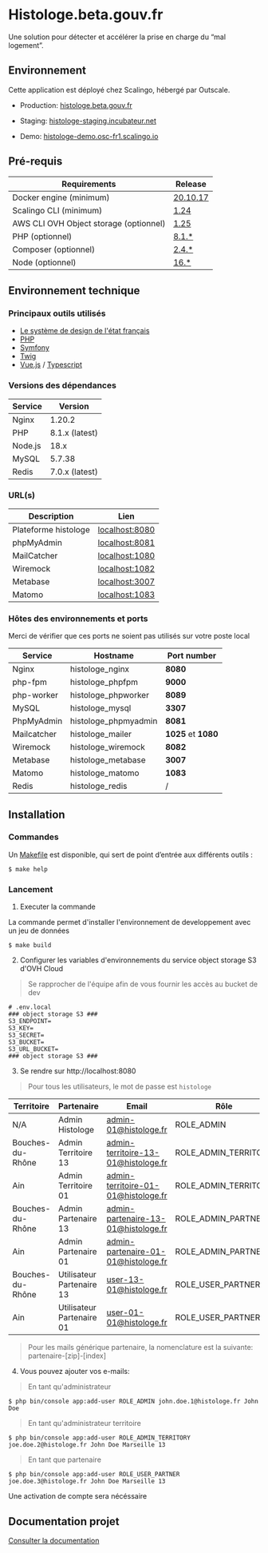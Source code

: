 # Histologe.beta.gouv.fr

Une solution pour détecter et accélérer la prise en charge du “mal logement”.

## Environnement

Cette application est déployé chez Scalingo, hébergé par Outscale.

- Production: [histologe.beta.gouv.fr](https://histologe.beta.gouv.fr)

- Staging: [histologe-staging.incubateur.net](https://histologe-staging.incubateur.net)

- Demo: [histologe-demo.osc-fr1.scalingo.io](https://histologe-demo.osc-fr1.scalingo.io)

## Pré-requis

Requirements|Release
------------|--------
Docker engine (minimum)| [20.10.17](https://www.docker.com/)
Scalingo CLI (minimum) | [1.24](https://doc.scalingo.com/platform/cli/start)
AWS CLI OVH Object storage (optionnel) | [1.25](https://docs.ovh.com/fr/storage/s3/debuter-avec-s3/#utilisation-de-aws-cli)
PHP (optionnel)| [8.1.*](https://www.php.net/)
Composer (optionnel) | [2.4.*](https://getcomposer.org/download/)
Node (optionnel)| [16.*](https://nodejs.org/en/)

## Environnement technique
### Principaux outils utilisés
* [Le système de design de l'état français](https://www.systeme-de-design.gouv.fr/)
* [PHP](https://www.php.net/)
* [Symfony](https://symfony.com/)
* [Twig](https://twig.symfony.com/)
* [Vue.js](https://vuejs.org/) / [Typescript](https://www.typescriptlang.org/)

### Versions des dépendances

Service|Version
-------|-------
Nginx | 1.20.2
PHP | 8.1.x (latest)
Node.js | 18.x
MySQL | 5.7.38
Redis | 7.0.x (latest)

### URL(s)

Description| Lien
---------|------------- 
Plateforme histologe| [localhost:8080](http://localhost:8080)
phpMyAdmin | [localhost:8081](http://localhost:8081)
MailCatcher  | [localhost:1080](http://localhost:1080)
Wiremock  | [localhost:1082](http://localhost:1082)
Metabase  | [localhost:3007](http://localhost:3007)
Matomo  | [localhost:1083](http://localhost:1083)

### Hôtes des environnements et ports

Merci de vérifier que ces ports ne soient pas utilisés sur votre poste local

Service| Hostname             |Port number
-------|----------------------|-----------
Nginx| histologe_nginx      | **8080**
php-fpm| histologe_phpfpm     |**9000**
php-worker| histologe_phpworker  |**8089**
MySQL| histologe_mysql      |**3307**
PhpMyAdmin | histologe_phpmyadmin | **8081**
Mailcatcher| histologe_mailer     | **1025** et **1080**
Wiremock| histologe_wiremock   | **8082**
Metabase| histologe_metabase   | **3007**
Matomo | histologe_matomo     | **1083**
Redis| histologe_redis      | /

## Installation

### Commandes

Un [Makefile](Makefile) est disponible, qui sert de point d’entrée aux différents outils :

```
$ make help
```

### Lancement

1. Executer la commande

La commande permet d'installer l'environnement de developpement avec un jeu de données

```
$ make build
```

2. Configurer les variables d'environnements du service object storage S3 d'OVH Cloud

> Se rapprocher de l'équipe afin de vous fournir les accès au bucket de dev

```
# .env.local
### object storage S3 ###
S3_ENDPOINT=
S3_KEY=
S3_SECRET=
S3_BUCKET=
S3_URL_BUCKET=
### object storage S3 ###
```

3. Se rendre sur http://localhost:8080

> Pour tous les utilisateurs, le mot de passe est `histologe`

Territoire             | Partenaire                | Email                               | Rôle       
-----------------------|---------------------------|-------------------------------------|----------------------
N/A                    | Admin Histologe           | admin-01@histologe.fr               | ROLE_ADMIN 
Bouches-du-Rhône       | Admin Territoire 13       | admin-territoire-13-01@histologe.fr | ROLE_ADMIN_TERRITORY
Ain                    | Admin Territoire 01       | admin-territoire-01-01@histologe.fr | ROLE_ADMIN_TERRITORY
Bouches-du-Rhône       | Admin Partenaire 13       | admin-partenaire-13-01@histologe.fr | ROLE_ADMIN_PARTNER
Ain                    | Admin Partenaire 01       | admin-partenaire-01-01@histologe.fr | ROLE_ADMIN_PARTNER
Bouches-du-Rhône       | Utilisateur Partenaire 13 | user-13-01@histologe.fr             | ROLE_USER_PARTNER
Ain                    | Utilisateur Partenaire 01 | user-01-01@histologe.fr             | ROLE_USER_PARTNER

> Pour les mails générique partenaire, la nomenclature est la suivante: partenaire-[zip]-[index]

4. Vous pouvez ajouter vos e-mails:

> En tant qu'administrateur

```
$ php bin/console app:add-user ROLE_ADMIN john.doe.1@histologe.fr John Doe
```

> En tant qu'administrateur territoire

```
$ php bin/console app:add-user ROLE_ADMIN_TERRITORY joe.doe.2@histologe.fr John Doe Marseille 13
```

> En tant que partenaire
> 
```
$ php bin/console app:add-user ROLE_USER_PARTNER joe.doe.3@histologe.fr John Doe Marseille 13
```

Une activation de compte sera nécéssaire

## Documentation projet

[Consulter la documentation](https://github.com/MTES-MCT/histologe/wiki)